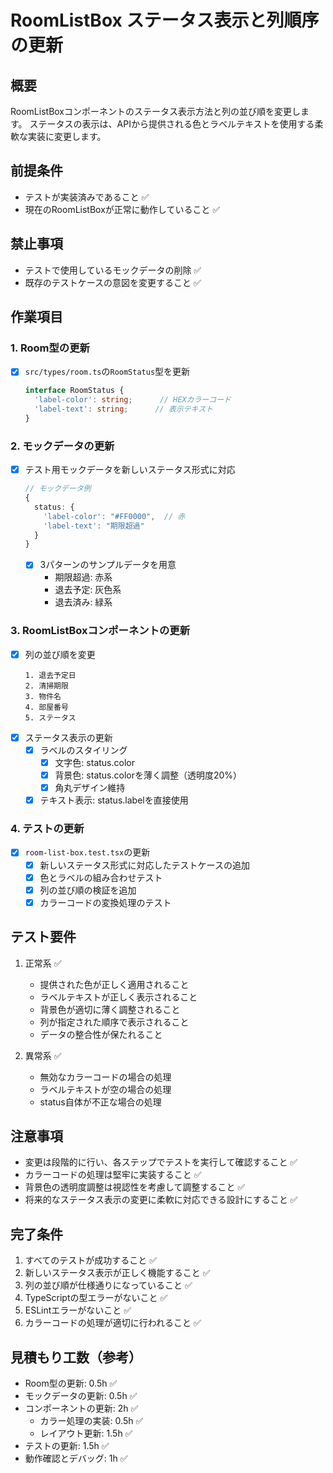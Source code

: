 # RoomListBox ステータス表示と列順序の更新

## 概要
RoomListBoxコンポーネントのステータス表示方法と列の並び順を変更します。
ステータスの表示は、APIから提供される色とラベルテキストを使用する柔軟な実装に変更します。

## 前提条件
- テストが実装済みであること ✅
- 現在のRoomListBoxが正常に動作していること ✅

## 禁止事項
- テストで使用しているモックデータの削除 ✅
- 既存のテストケースの意図を変更すること ✅

## 作業項目

### 1. Room型の更新
- [x] `src/types/room.ts`の`RoomStatus`型を更新
  ```typescript
  interface RoomStatus {
    'label-color': string;      // HEXカラーコード
    'label-text': string;      // 表示テキスト
  }
  ```

### 2. モックデータの更新
- [x] テスト用モックデータを新しいステータス形式に対応
  ```typescript
  // モックデータ例
  {
    status: {
      'label-color': "#FF0000",  // 赤
      'label-text': "期限超過"
    }
  }
  ```
  - [x] 3パターンのサンプルデータを用意
    - 期限超過: 赤系
    - 退去予定: 灰色系
    - 退去済み: 緑系

### 3. RoomListBoxコンポーネントの更新
- [x] 列の並び順を変更
  ```
  1. 退去予定日
  2. 清掃期限
  3. 物件名
  4. 部屋番号
  5. ステータス
  ```
- [x] ステータス表示の更新
  - [x] ラベルのスタイリング
    - [x] 文字色: status.color
    - [x] 背景色: status.colorを薄く調整（透明度20%）
    - [x] 角丸デザイン維持
  - [x] テキスト表示: status.labelを直接使用

### 4. テストの更新
- [x] `room-list-box.test.tsx`の更新
  - [x] 新しいステータス形式に対応したテストケースの追加
  - [x] 色とラベルの組み合わせテスト
  - [x] 列の並び順の検証を追加
  - [x] カラーコードの変換処理のテスト

## テスト要件
1. 正常系 ✅
   - 提供された色が正しく適用されること
   - ラベルテキストが正しく表示されること
   - 背景色が適切に薄く調整されること
   - 列が指定された順序で表示されること
   - データの整合性が保たれること

2. 異常系 ✅
   - 無効なカラーコードの場合の処理
   - ラベルテキストが空の場合の処理
   - status自体が不正な場合の処理

## 注意事項
- 変更は段階的に行い、各ステップでテストを実行して確認すること ✅
- カラーコードの処理は堅牢に実装すること ✅
- 背景色の透明度調整は視認性を考慮して調整すること ✅
- 将来的なステータス表示の変更に柔軟に対応できる設計にすること ✅

## 完了条件
1. すべてのテストが成功すること ✅
2. 新しいステータス表示が正しく機能すること ✅
3. 列の並び順が仕様通りになっていること ✅
4. TypeScriptの型エラーがないこと ✅
5. ESLintエラーがないこと ✅
6. カラーコードの処理が適切に行われること ✅

## 見積もり工数（参考）
- Room型の更新: 0.5h ✅
- モックデータの更新: 0.5h ✅
- コンポーネントの更新: 2h ✅
  - カラー処理の実装: 0.5h ✅
  - レイアウト更新: 1.5h ✅
- テストの更新: 1.5h ✅
- 動作確認とデバッグ: 1h ✅
